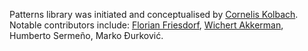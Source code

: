 Patterns library was initiated and conceptualised by <a href="http://www.cornae.com">Cornelis Kolbach</a>. Notable contributors include: <a href="http://github.com/chaoflow">Florian Friesdorf</a>, <a href="http://www.simplon.biz">Wichert Akkerman</a>, Humberto Sermeño, Marko Đurković.